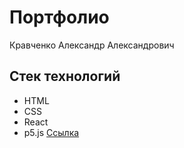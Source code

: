 # Портфолио
Кравченко Александр Александрович
## Стек технологий
- HTML
- CSS
- React
- p5.js
[Ссылка](https://dreamy-griffin-7caa95.netlify.app)
